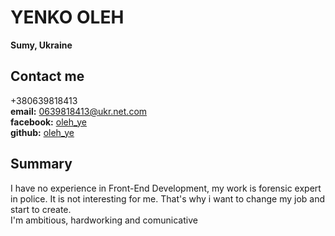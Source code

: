 # YENKO OLEH #  
**Sumy, Ukraine**  

## Contact me ##  
+380639818413  
**email:** 0639818413@ukr.net.com  
**facebook:** [oleh_ye](https://www.facebook.com/oleg.enko.5/ "write me")  
**github:** [oleh_ye](https://github.com/Enkoff "new on github")  

## Summary ##  
I have no experience in Front-End Development, my work is forensic expert in police. It is not interesting for me.
That's why i want to change my job and start to create.  
I'm ambitious, hardworking and comunicative

